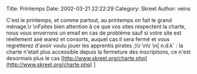 Title: Printemps
Date: 2002-03-21 22:22:29
Category: Skreel
Author: veins

C'est le printemps, et comme partout, au printemps on fait le grand ménage.\r
\nFaites bien attention à ce que vos sites respectent la charte, nous vous enverrons un email en cas de problème sauf si votre site est réellement axé warez et consorts, auquel cas il sera fermé et vous regretterez d'avoir voulu jouer les apprentis pirates ;)\r
\n\r
\n[ n.d.k` : la charte n'etait plus accessible depuis la fermeture des inscriptions, ce n'est desormais plus le cas [http://www.skreel.org/charte.php](http://www.skreel.org/charte.php) ]